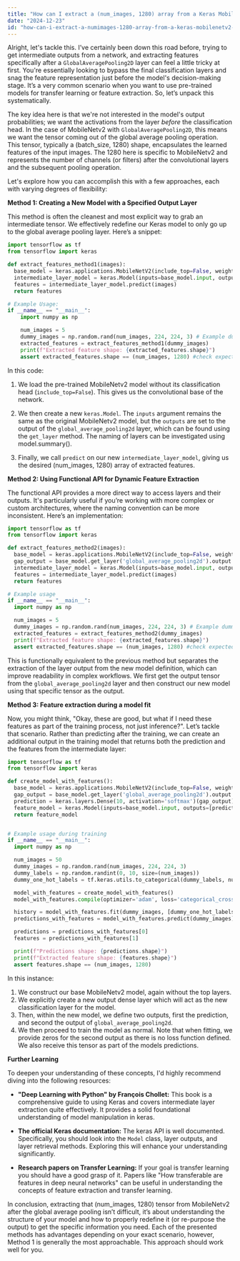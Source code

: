```yaml
---
title: "How can I extract a (num_images, 1280) array from a Keras MobileNetv2 model with GlobalAveragePooling?"
date: "2024-12-23"
id: "how-can-i-extract-a-numimages-1280-array-from-a-keras-mobilenetv2-model-with-globalaveragepooling"
---
```


Alright, let's tackle this. I’ve certainly been down this road before, trying to get intermediate outputs from a network, and extracting features specifically after a `GlobalAveragePooling2D` layer can feel a little tricky at first. You're essentially looking to bypass the final classification layers and snag the feature representation just before the model's decision-making stage. It’s a very common scenario when you want to use pre-trained models for transfer learning or feature extraction. So, let’s unpack this systematically.

The key idea here is that we're not interested in the model's output probabilities; we want the activations from the layer *before* the classification head. In the case of MobileNetv2 with `GlobalAveragePooling2D`, this means we want the tensor coming out of the global average pooling operation. This tensor, typically a (batch_size, 1280) shape, encapsulates the learned features of the input images. The 1280 here is specific to MobileNetv2 and represents the number of channels (or filters) after the convolutional layers and the subsequent pooling operation.

Let's explore how you can accomplish this with a few approaches, each with varying degrees of flexibility:

**Method 1: Creating a New Model with a Specified Output Layer**

This method is often the cleanest and most explicit way to grab an intermediate tensor. We effectively redefine our Keras model to only go up to the global average pooling layer. Here’s a snippet:

```python
import tensorflow as tf
from tensorflow import keras

def extract_features_method1(images):
  base_model = keras.applications.MobileNetV2(include_top=False, weights='imagenet', input_shape=(224, 224, 3))
  intermediate_layer_model = keras.Model(inputs=base_model.input, outputs=base_model.get_layer('global_average_pooling2d').output)
  features = intermediate_layer_model.predict(images)
  return features

# Example Usage:
if __name__ == "__main__":
    import numpy as np

    num_images = 5
    dummy_images = np.random.rand(num_images, 224, 224, 3) # Example dummy images
    extracted_features = extract_features_method1(dummy_images)
    print(f"Extracted feature shape: {extracted_features.shape}")
    assert extracted_features.shape == (num_images, 1280) #check expected shape
```

In this code:

1.  We load the pre-trained MobileNetv2 model without its classification head (`include_top=False`). This gives us the convolutional base of the network.

2.  We then create a new `keras.Model`. The `inputs` argument remains the same as the original MobileNetv2 model, but the `outputs` are set to the output of the `global_average_pooling2d` layer, which can be found using the `get_layer` method. The naming of layers can be investigated using model.summary().

3.  Finally, we call `predict` on our new `intermediate_layer_model`, giving us the desired (num_images, 1280) array of extracted features.

**Method 2: Using Functional API for Dynamic Feature Extraction**

The functional API provides a more direct way to access layers and their outputs. It's particularly useful if you’re working with more complex or custom architectures, where the naming convention can be more inconsistent. Here’s an implementation:

```python
import tensorflow as tf
from tensorflow import keras

def extract_features_method2(images):
  base_model = keras.applications.MobileNetV2(include_top=False, weights='imagenet', input_shape=(224, 224, 3))
  gap_output = base_model.get_layer('global_average_pooling2d').output
  intermediate_layer_model = keras.Model(inputs=base_model.input, outputs=gap_output)
  features = intermediate_layer_model.predict(images)
  return features

# Example usage
if __name__ == "__main__":
  import numpy as np

  num_images = 5
  dummy_images = np.random.rand(num_images, 224, 224, 3) # Example dummy images
  extracted_features = extract_features_method2(dummy_images)
  print(f"Extracted feature shape: {extracted_features.shape}")
  assert extracted_features.shape == (num_images, 1280) #check expected shape
```

This is functionally equivalent to the previous method but separates the extraction of the layer output from the new model definition, which can improve readability in complex workflows. We first get the output tensor from the `global_average_pooling2d` layer and then construct our new model using that specific tensor as the output.

**Method 3: Feature extraction during a model fit**

Now, you might think, "Okay, these are good, but what if I need these features as part of the training process, not just inference?". Let’s tackle that scenario. Rather than predicting after the training, we can create an additional output in the training model that returns both the prediction and the features from the intermediate layer:

```python
import tensorflow as tf
from tensorflow import keras

def create_model_with_features():
  base_model = keras.applications.MobileNetV2(include_top=False, weights='imagenet', input_shape=(224, 224, 3))
  gap_output = base_model.get_layer('global_average_pooling2d').output
  prediction = keras.layers.Dense(10, activation='softmax')(gap_output) # add classification head for this example
  feature_model = keras.Model(inputs=base_model.input, outputs=[prediction, gap_output])
  return feature_model


# Example usage during training
if __name__ == "__main__":
  import numpy as np

  num_images = 50
  dummy_images = np.random.rand(num_images, 224, 224, 3)
  dummy_labels = np.random.randint(0, 10, size=(num_images))
  dummy_one_hot_labels = tf.keras.utils.to_categorical(dummy_labels, num_classes=10)

  model_with_features = create_model_with_features()
  model_with_features.compile(optimizer='adam', loss='categorical_crossentropy', metrics=['accuracy'])

  history = model_with_features.fit(dummy_images, [dummy_one_hot_labels, np.zeros((num_images,1280))], epochs=5, verbose=0)
  predictions_with_features = model_with_features.predict(dummy_images)

  predictions = predictions_with_features[0]
  features = predictions_with_features[1]

  print(f"Predictions shape: {predictions.shape}")
  print(f"Extracted feature shape: {features.shape}")
  assert features.shape == (num_images, 1280)
```

In this instance:

1.  We construct our base MobileNetv2 model, again without the top layers.
2.  We explicitly create a new output dense layer which will act as the new classification layer for the model.
3.  Then, within the new model, we define two outputs, first the prediction, and second the output of `global_average_pooling2d`.
4. We then proceed to train the model as normal. Note that when fitting, we provide zeros for the second output as there is no loss function defined. We also receive this tensor as part of the models predictions.

**Further Learning**

To deepen your understanding of these concepts, I'd highly recommend diving into the following resources:

*   **"Deep Learning with Python" by François Chollet:** This book is a comprehensive guide to using Keras and covers intermediate layer extraction quite effectively. It provides a solid foundational understanding of model manipulation in keras.

*   **The official Keras documentation:** The keras API is well documented. Specifically, you should look into the `Model` class, layer outputs, and layer retrieval methods. Exploring this will enhance your understanding significantly.

*   **Research papers on Transfer Learning:** If your goal is transfer learning you should have a good grasp of it. Papers like "How transferable are features in deep neural networks" can be useful in understanding the concepts of feature extraction and transfer learning.

In conclusion, extracting that (num\_images, 1280) tensor from MobileNetv2 after the global average pooling isn’t difficult, it’s about understanding the structure of your model and how to properly redefine it (or re-purpose the output) to get the specific information you need. Each of the presented methods has advantages depending on your exact scenario, however, Method 1 is generally the most approachable. This approach should work well for you.
